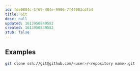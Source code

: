 ```yaml
---
id: fde0884c-1f69-404e-9906-7f44903cdfb4
title: Git
desc: null
updated: 1613950849582
created: 1613950849582
stub: false
---
```


## Examples
```sh
git clone ssh://git@github.com/<user>/<repository name>.git
```
